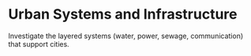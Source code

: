 # Urban Systems and Infrastructure

Investigate the layered systems (water, power, sewage, communication) that support cities.